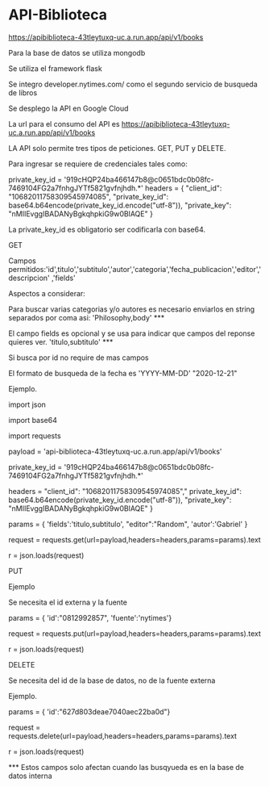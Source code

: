 # API-Biblioteca

https://apibiblioteca-43tleytuxq-uc.a.run.app/api/v1/books


Para la base de datos se utiliza mongodb

Se utiliza el framework flask

Se integro developer.nytimes.com/ como el segundo servicio de busqueda de libros

Se desplego la API en Google Cloud

La url para el consumo del API es https://apibiblioteca-43tleytuxq-uc.a.run.app/api/v1/books

LA API solo permite tres tipos de peticiones. GET, PUT y DELETE.

Para ingresar se requiere de credenciales tales como:

private_key_id = '919cHQP24ba466147b8@c0651bdc0b08fc-7469104FG2a7fnhgJYTf5821gvfnjhdh.*'
headers = {
"client_id": "10682011758309545974085",
"private_key_id": base64.b64encode(private_key_id.encode("utf-8")),
"private_key": "nMIIEvggIBADANyBgkqhpkiG9w0BlAQE"
}

La private_key_id  es obligatorio ser codificarla con base64.

GET

Campos permitidos:'id',titulo','subtitulo','autor','categoria','fecha_publicacion','editor','descripcion' ,'fields'

Aspectos a considerar:


Para buscar varias categorias y/o autores es necesario enviarlos en string separados por coma asi:
'Philosophy,body' ***

El campo fields es opcional y se usa para indicar que campos del reponse quieres ver.
'titulo,subtitulo' ***

Si busca por id no require de mas campos

El formato de busqueda de la fecha es 'YYYY-MM-DD' "2020-12-21"

Ejemplo.

import json

import base64

import requests

payload = 'api-biblioteca-43tleytuxq-uc.a.run.app/api/v1/books'

private_key_id = '919cHQP24ba466147b8@c0651bdc0b08fc-7469104FG2a7fnhgJYTf5821gvfnjhdh.*'

headers = 
"client_id": "10682011758309545974085","
private_key_id": base64.b64encode(private_key_id.encode("utf-8")),
"private_key": "nMIIEvggIBADANyBgkqhpkiG9w0BlAQE"
}

params = {
'fields':'titulo,subtitulo',
"editor":"Random",
'autor':'Gabriel'
}

request = requests.get(url=payload,headers=headers,params=params).text

r = json.loads(request)

PUT

Ejemplo

Se necesita el id externa y la fuente

params = {   'id':"0812992857",   'fuente':'nytimes'}

request = requests.put(url=payload,headers=headers,params=params).text

r = json.loads(request)

DELETE 

Se necesita del id de la base de datos, no de la fuente externa

Ejemplo.

params = {   'id':"627d803deae7040aec22ba0d"}

request = requests.delete(url=payload,headers=headers,params=params).text

r = json.loads(request)

*** Estos campos solo afectan cuando las busqyueda es en la base de datos interna
